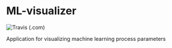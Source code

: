 # ML-visualizer
![Travis (.com)](https://img.shields.io/travis/com/eqtstv/ML-visualizer)


Application for visualizing machine learning process parameters
